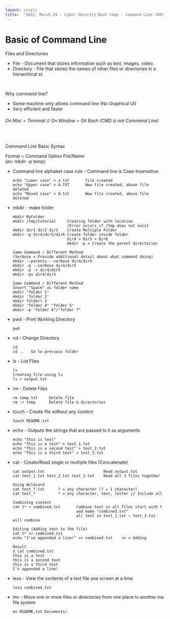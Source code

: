 ```yaml
---
layout: single
title:  "2022, March 29 - Cyber Security Boot Camp - Command Line (001)"
---
```


# Basic of Command Line 

Files and Directories

- File - Document that stores information such as text, images, video.  
- Directory - File that stores the names of other files or directories in a hierarchical st.
<br>

Why command line?
- Some machine only allows command line (No Graphical UI)
- Very efficient and faster  
###### On Mac = Terminal // On Window = Git Bash (CMD is not Command Line)
<br>

Command Line Basic Syntax 
<br> 

Format = Command Option File/Name  
(ex: mkdir -p temp)  

- Command line alphabet case rule - Command line is Case-Insensitive.
    ```
    echo "Lower case" > a.txt       file created
    echo "Upper case" > A.TXT       New file created, above file deleted
    echo "Mixed case" > A.txt       New file created, above file deleted
    ```

- mkdir - make folder
    ``` 
    mkdir MyFolder
    mkdir /tmp/tutorial     Creating folder with location 
                            (Error occurs if /tmp does not exist
    mkdir dir1 dir2 dir3    Create Multiple Folder
    mkdir -p dir4/dir5/dir6 Create folder inside folder
                            Dir4 > Dir5 > Dir6
                            mkdir -p = Create the parent directories
    ```
    ```
    Same Command / Different Method
    (Verbose = Provide additional detail about what command doing)
    mkdir --parents --verbose dir4/dir5
    mkdir -p --verbose dir4/dir5
    mkdir -p -v dir4/dir5
    mkdir -pv dir4/dir5
    ```
    ```
    Same Command / Different Method
    Insert "Space" as folder name
    mkdir "folder 1"
    mkdir 'folder 2'
    mkdir folder\ 3
    mkdir "folder 4" "folder 5"
    mkdir -p "folder 6"/"folder 7"
    ```

- pwd - Print Working Directory
    ```
    pwd
    ```

- cd - Change Directory
    ```
    cd
    cd ..   Go to previous folder
    ```

- ls - List Files
    ```
    ls
    Creating file using ls
    ls > output.txt
    ```

- rm - Delete Files
    ```
    rm temp.txt     Delete file
    rm -r temp      Delete file & directories
    ```

- touch - Create file without any content
    ```
    touch README.txt
    ```

- echo - Outputs the strings that are passed to it as arguments
    ```
    echo "this is test"
    echo "This is a test" > test_1.txt
    echo "This is a second test" > test_2.txt
    echo "This is a third test" > test_3.txt
    ```

- cat - Create/Read single or multiple files (Concatenate)
    ```
    cat output.txt                          Read output.txt
    cat test_1.txt test_2.txt test_3.txt    Read all 3 files together
    ```
    ```
    Using Wildcard
    cat test_?.txt      ? = any character (? = 1 character)    
    cat test_*          * = any character, text, letter // Include all
    ```
    ```
    Combining context
    cat t* > combined.txt       Combine text in all files start with t  
                                and make "combined.txt"
                                all text in test_1.txt ~ test_3.txt will combine
    ```
    ```
    Editing (Adding text to the file)
    cat t* >> combined.txt
    echo "I've appended a line!" >> combined.txt    >> = Adding
    ```
    ```
    Result
    $ cat combined.txt
    this is a test
    this is a second test
    this is a third test
    I'v appended a line!    
    ```

- less - View the contents of a text file one screen at a time
    ```
    less combined.txt
    ```

- mv - Move one or more files or directories from one place to another ina file system
    ```
    mv README.txt Documents/
    ```
